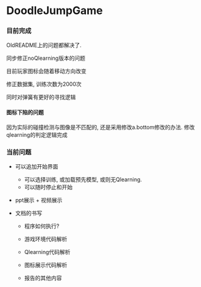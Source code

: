 # DoodleJumpGame

### 目前完成

OldREADME上的问题都解决了.

同步修正noQlearning版本的问题

目前玩家图标会随着移动方向改变

修正数据集, 训练次数为2000次

同时对弹簧有更好的寻找逻辑

#### 图标下陷的问题

因为实际的碰撞检测与图像是不匹配的, 还是采用修改a.bottom修改的办法. 修改qlearning的判定逻辑完成





### 当前问题

- 可以追加开始界面
    - 可以选择训练, 或加载预先模型, 或则无Qlearning.
    - 可以随时停止和开始 

- ppt展示 + 视频展示

- 文档的书写

    - 程序如何执行?

    - 游戏环境代码解析

    - Qlearning代码解析

    - 图标展示代码解析

    - 报告的其他内容

        

